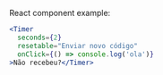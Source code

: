 React component example:

```jsx
<Timer
  seconds={2}
  resetable="Enviar novo código"
  onClick={() => console.log('ola')}
>Não recebeu?</Timer>
```
